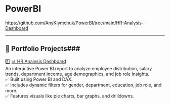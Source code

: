 # PowerBI
https://github.com/AnyKlymchuk/PowerBI/tree/main/HR-Analysis-Dashboard


---

## 📂 Portfolio Projects###
1️⃣ [📊 HR Analysis Dashboard](https://github.com/AnyKlymchuk/PowerBI/tree/main/HR-Analysis-Dashboard)  
An interactive Power BI report to analyze employee distribution, salary trends, department income, age demographics, and job role insights.  
✅ Built using Power BI and DAX.  
✅ Includes dynamic filters for gender, department, education, job role, and more.  
✅ Features visuals like pie charts, bar graphs, and drilldowns.
